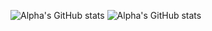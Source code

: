 ![Alpha's GitHub stats](https://github-readme-stats.vercel.app/api?username=YouFoundAlpha&show_icons=true&theme=transparent)
![Alpha's GitHub stats](https://github-readme-stats.vercel.app/api/top-langs/?username=YouFoundAlpha&theme=transparent)
